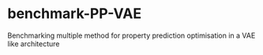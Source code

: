# benchmark-PP-VAE
Benchmarking multiple method for property prediction optimisation in a VAE like architecture
